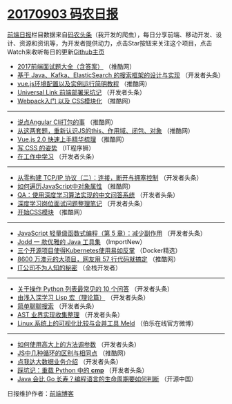 # [20170903 码农日报](http://hao.caibaojian.com/date/2017/09/03)

[前端日报](http://caibaojian.com/c/news)栏目数据来自[码农头条](http://hao.caibaojian.com/)（我开发的爬虫），每日分享前端、移动开发、设计、资源和资讯等，为开发者提供动力，点击Star按钮来关注这个项目，点击Watch来收听每日的更新[Github主页](https://github.com/kujian/frontendDaily)
* [2017前端面试题大全（含答案）](http://hao.caibaojian.com/49928.html) （推酷网）
* [基于 Java、Kafka、ElasticSearch 的搜索框架的设计与实现](http://hao.caibaojian.com/49948.html) （开发者头条）
* [vue.js环境配置以及实例运行简明教程](http://hao.caibaojian.com/49934.html) （推酷网）
* [Universal Link 前端部署采坑记](http://hao.caibaojian.com/49958.html) （开发者头条）
* [Webpack入门 以及 CSS模块化](http://hao.caibaojian.com/49925.html) （推酷网）

***
* [说点Angular Cli打包的事](http://hao.caibaojian.com/49929.html) （推酷网）
* [从这两套题，重新认识JS的this、作用域、闭包、对象](http://hao.caibaojian.com/49931.html) （推酷网）
* [Vue.js 2.0 快速上手精华梳理](http://hao.caibaojian.com/49926.html) （推酷网）
* [写 CSS 的姿势](http://hao.caibaojian.com/50004.html) （IT程序狮）
* [在工作中学习](http://hao.caibaojian.com/49975.html) （开发者头条）

***
* [从零构建 TCP/IP 协议（二）：连接，断开与拥塞控制](http://hao.caibaojian.com/49953.html) （开发者头条）
* [如何遍历JavaScript中对象属性](http://hao.caibaojian.com/49933.html) （推酷网）
* [QA：使用深度学习算法实现的中文问答系统](http://hao.caibaojian.com/49956.html) （开发者头条）
* [深度学习岗位面试问题整理笔记](http://hao.caibaojian.com/49957.html) （开发者头条）
* [开始CSS模块](http://hao.caibaojian.com/49927.html) （推酷网）

***
* [JavaScript 轻量级函数式编程（第 5 章）：减少副作用](http://hao.caibaojian.com/49978.html) （开发者头条）
* [Jodd 一 款优雅的 Java 工具集](http://hao.caibaojian.com/49998.html) （ImportNew）
* [三个开源项目使得Kubernetes使用易如反掌](http://hao.caibaojian.com/49999.html) （Docker精选）
* [8600 万澳元的大项目，网友用 57 行代码就搞定](http://hao.caibaojian.com/49935.html) （推酷网）
* [IT公司不为人知的秘密](http://hao.caibaojian.com/50000.html) （全栈开发者）

***
* [关于操作 Python 列表最常见的 10 个问答](http://hao.caibaojian.com/49949.html) （开发者头条）
* [由浅入深学习 Lisp 宏（理论篇）](http://hao.caibaojian.com/49960.html) （开发者头条）
* [简单聊聊搜索](http://hao.caibaojian.com/49950.html) （开发者头条）
* [AST 业界实现收集整理](http://hao.caibaojian.com/49976.html) （开发者头条）
* [Linux 系统上的可视化比较与合并工具 Meld](http://hao.caibaojian.com/50008.html) （伯乐在线官方微博）

***
* [如何使用高大上的方法调参数](http://hao.caibaojian.com/49954.html) （开发者头条）
* [JS中几种循环的区别与相同点](http://hao.caibaojian.com/49932.html) （推酷网）
* [点我达大数据业务介绍](http://hao.caibaojian.com/49955.html) （开发者头条）
* [踩坑记：重载 Python 中的 __cmp__](http://hao.caibaojian.com/49959.html) （开发者头条）
* [Java 会比 Go 长寿？编程语言的生命周期要如何判断](http://hao.caibaojian.com/50006.html) （开源中国）

日报维护作者：[前端博客](http://caibaojian.com/) 